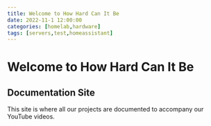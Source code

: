 ```yaml
---
title: Welcome to How Hard Can It Be
date: 2022-11-1 12:00:00
categories: [homelab,hardware]
tags: [servers,test,homeassistant]
---
```


# Welcome to How Hard Can It Be
## Documentation Site
This site is where all our projects are documented to accompany our YouTube videos.

